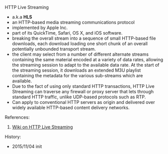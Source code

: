 HTTP Live Streaming
* a.k.a **HLS**
* an HTTP-based media streaming communications protocol
* implemented by Apple Inc.
* part of its QuickTime, Safari, OS X, and iOS software.
* breaking the overall stream into a sequence of small HTTP-based file downloads, each download loading one short chunk of an overall potentially unbounded transport stream.
* the client may select from a number of different alternate streams containing the same material encoded at a variety of data rates, allowing the streaming session to adapt to the available data rate. At the start of the streaming session, it downloads an extended M3U playlist containing the metadata for the various sub-streams which are available.
* Due to the fact of using only standard HTTP transactions, HTTP Live Streaming can traverse any firewall or proxy server that lets through standard HTTP traffic, unlike UDP-based protocols such as RTP.
* Can apply to conventional HTTP servers as origin and delivered over widely available HTTP-based content delivery networks.

References:

1. [Wiki on HTTP Live Streaming](https://en.wikipedia.org/wiki/HTTP_Live_Streaming)

History:

* 2015/11/04  init
